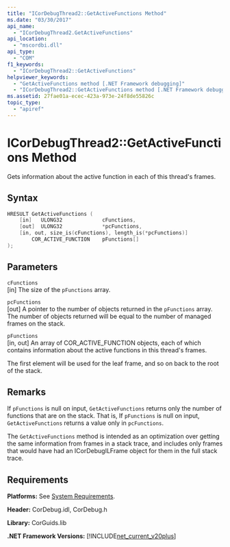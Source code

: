 ```yaml
---
title: "ICorDebugThread2::GetActiveFunctions Method"
ms.date: "03/30/2017"
api_name: 
  - "ICorDebugThread2.GetActiveFunctions"
api_location: 
  - "mscordbi.dll"
api_type: 
  - "COM"
f1_keywords: 
  - "ICorDebugThread2::GetActiveFunctions"
helpviewer_keywords: 
  - "GetActiveFunctions method [.NET Framework debugging]"
  - "ICorDebugThread2::GetActiveFunctions method [.NET Framework debugging]"
ms.assetid: 27fae01a-ecec-423a-973e-24f8de55826c
topic_type: 
  - "apiref"
---
```

# ICorDebugThread2::GetActiveFunctions Method
Gets information about the active function in each of this thread's frames.  
  
## Syntax  
  
```cpp  
HRESULT GetActiveFunctions (  
    [in]   ULONG32             cFunctions,  
    [out]  ULONG32             *pcFunctions,  
    [in, out, size_is(cFunctions), length_is(*pcFunctions)]  
        COR_ACTIVE_FUNCTION    pFunctions[]  
);  
```  
  
## Parameters  
 `cFunctions`  
 [in] The size of the `pFunctions` array.  
  
 `pcFunctions`  
 [out] A pointer to the number of objects returned in the `pFunctions` array. The number of objects returned will be equal to the number of managed frames on the stack.  
  
 `pFunctions`  
 [in, out] An array of COR_ACTIVE_FUNCTION objects, each of which contains information about the active functions in this thread's frames.  
  
 The first element will be used for the leaf frame, and so on back to the root of the stack.  
  
## Remarks  
 If `pFunctions` is null on input, `GetActiveFunctions` returns only the number of functions that are on the stack. That is, If `pFunctions` is null on input, `GetActiveFunctions` returns a value only in `pcFunctions`.  
  
 The `GetActiveFunctions` method is intended as an optimization over getting the same information from frames in a stack trace, and includes only frames that would have had an ICorDebugILFrame object for them in the full stack trace.  
  
## Requirements  
 **Platforms:** See [System Requirements](../../get-started/system-requirements.md).  
  
 **Header:** CorDebug.idl, CorDebug.h  
  
 **Library:** CorGuids.lib  
  
 **.NET Framework Versions:** [!INCLUDE[net_current_v20plus](../../../../includes/net-current-v20plus-md.md)]
